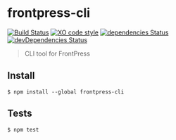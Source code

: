 # frontpress-cli

[![Build Status](https://travis-ci.org/frontpressorg/frontpress-cli.svg?branch=master)](https://travis-ci.org/frontpressorg/frontpress-cli)
[![XO code style](https://img.shields.io/badge/code_style-XO-5ed9c7.svg)](https://github.com/sindresorhus/xo)
[![dependencies Status](https://david-dm.org/frontpressorg/frontpress-cli/status.svg)](https://david-dm.org/frontpressorg/frontpress-cli)
[![devDependencies Status](https://david-dm.org/frontpressorg/frontpress-cli/dev-status.svg)](https://david-dm.org/frontpressorg/frontpress-cli?type=dev)

> CLI tool for FrontPress

## Install

```
$ npm install --global frontpress-cli
```

## Tests

```
$ npm test
```
